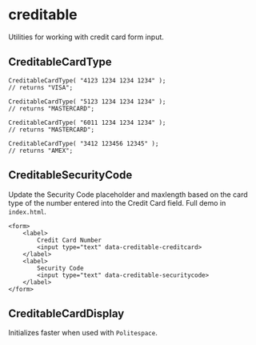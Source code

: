 # creditable
Utilities for working with credit card form input.

## CreditableCardType

```
CreditableCardType( "4123 1234 1234 1234" );
// returns "VISA";

CreditableCardType( "5123 1234 1234 1234" );
// returns "MASTERCARD";

CreditableCardType( "6011 1234 1234 1234" );
// returns "MASTERCARD";

CreditableCardType( "3412 123456 12345" );
// returns "AMEX";
```

## CreditableSecurityCode

Update the Security Code placeholder and maxlength based on the card type of the number entered into the Credit Card field. Full demo in `index.html`.

```
<form>
	<label>
		Credit Card Number
		<input type="text" data-creditable-creditcard>
	</label>
	<label>
		Security Code
		<input type="text" data-creditable-securitycode>
	</label>
</form>
```

## CreditableCardDisplay

Initializes faster when used with `Politespace`.
